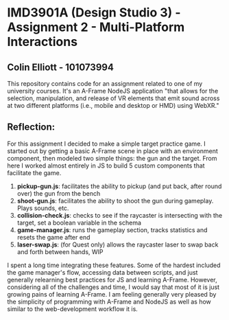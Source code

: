 # IMD3901A (Design Studio 3) - Assignment 2 - Multi-Platform Interactions
## Colin Elliott - 101073994

This repository contains code for an assignment related to one of my university courses. It's an A-Frame NodeJS application "that allows for the selection, manipulation, and release of VR elements that emit sound across at two different platforms (i.e., mobile and desktop or HMD) using WebXR."

## Reflection:
For this assignment I decided to make a simple target practice game. I started out by getting a basic A-Frame scene in place with an environment component, then modeled two simple things: the gun and the target. From here I worked almost entirely in JS to build 5 custom components that facilitate the game.

1. **pickup-gun.js**: facilitates the ability to pickup (and put back, after round over) the gun from the bench
2. **shoot-gun.js**: facilitates the ability to shoot the gun during gameplay. Plays sounds, etc.
3. **collision-check.js**: checks to see if the raycaster is intersecting with the target, set a boolean variable in the schema
4. **game-manager.js**: runs the gameplay section, tracks statistics and resets the game after end
5. **laser-swap.js**: (for Quest only) allows the raycaster laser to swap back and forth between hands, WIP

I spent a long time integrating these features. Some of the hardest included the game manager's flow, accessing data between scripts, and just generally relearning best practices for JS and learning A-Frame. However, considering all of the challenges and time, I would say that most of it is just growing pains of learning A-Frame. I am feeling generally very pleased by the simplicity of programming with A-Frame and NodeJS as well as how similar to the web-development workflow it is. 
